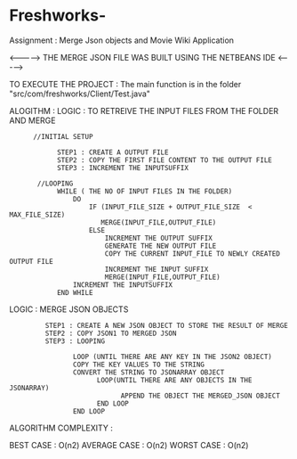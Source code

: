 # Freshworks-
Assignment : Merge Json objects and Movie Wiki Application


<-----> THE MERGE JSON FILE WAS BUILT USING THE NETBEANS IDE <----->

TO EXECUTE THE PROJECT :
  The main function is in the folder "src/com/freshworks/Client/Test.java"
  
ALOGITHM :
  LOGIC : TO RETREIVE THE INPUT FILES FROM THE FOLDER AND MERGE
          
          //INITIAL SETUP 
                
                STEP1 : CREATE A OUTPUT FILE
                STEP2 : COPY THE FIRST FILE CONTENT TO THE OUTPUT FILE
                STEP3 : INCREMENT THE INPUTSUFFIX
        
           //LOOPING 
                WHILE ( THE NO OF INPUT FILES IN THE FOLDER)
                    DO
                        IF (INPUT_FILE_SIZE + OUTPUT_FILE_SIZE  <  MAX_FILE_SIZE) 
                           MERGE(INPUT_FILE,OUTPUT_FILE)
                        ELSE
                            INCREMENT THE OUTPUT SUFFIX
                            GENERATE THE NEW OUTPUT FILE 
                            COPY THE CURRENT INPUT_FILE TO NEWLY CREATED OUTPUT FILE
                            INCREMENT THE INPUT SUFFIX
                            MERGE(INPUT_FILE,OUTPUT_FILE)
                    INCREMENT THE INPUTSUFFIX
                END WHILE
  
  
  LOGIC : MERGE JSON OBJECTS
             
             STEP1 : CREATE A NEW JSON OBJECT TO STORE THE RESULT OF MERGE
             STEP2 : COPY JSON1 TO MERGED JSON
             STEP3 : LOOPING 
     
                    LOOP (UNTIL THERE ARE ANY KEY IN THE JSON2 OBJECT)
                    COPY THE KEY VALUES TO THE STRING
                    CONVERT THE STRING TO JSONARRAY OBJECT
                          LOOP(UNTIL THERE ARE ANY OBJECTS IN THE JSONARRAY)
                                APPEND THE OBJECT THE MERGED_JSON OBJECT
                          END LOOP
                    END LOOP
  
  
  
  ALGORITHM COMPLEXITY : 
  
  BEST CASE : O(n2)
  AVERAGE CASE : O(n2)
  WORST CASE : O(n2)
  
